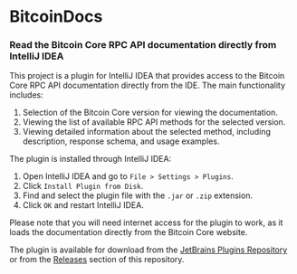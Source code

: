 # BitcoinDocs
### Read the Bitcoin Core RPC API documentation directly from IntelliJ IDEA

This project is a plugin for IntelliJ IDEA that provides access to the Bitcoin Core RPC API documentation directly from the IDE. The main functionality includes:
1. Selection of the Bitcoin Core version for viewing the documentation.
2. Viewing the list of available RPC API methods for the selected version.
3. Viewing detailed information about the selected method, including description, response schema, and usage examples.

The plugin is installed through IntelliJ IDEA:
1. Open IntelliJ IDEA and go to `File > Settings > Plugins`.
2. Click `Install Plugin from Disk`.
3. Find and select the plugin file with the `.jar` or `.zip` extension.
4. Click `OK` and restart IntelliJ IDEA.

Please note that you will need internet access for the plugin to work, as it loads the documentation directly from the Bitcoin Core website.

The plugin is available for download from the [JetBrains Plugins Repository](https://plugins.jetbrains.com/plugin/23574-bitcoindocs/) or from the [Releases](https://github.com/ZooMMaX/BitcoinDocs/releases/tag/1.0) section of this repository.